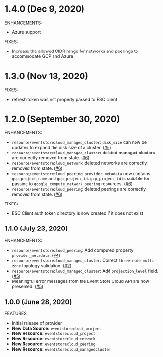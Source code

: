 # 1.4.0 (Dec 9, 2020)

ENHANCEMENTS:

* Azure support

FIXES:

* Increase the allowed CIDR range for networks and peerings to accommodate GCP and Azure

# 1.3.0 (Nov 13, 2020)

FIXES:

* refresh token was not properly passed to ESC client 

# 1.2.0 (September 30, 2020)

ENHANCEMENTS:

* `resource/eventstorecloud_managed_cluster`: `disk_size` can now be updated to expand the disk size of a cluster. ([#6](https://github.com/EventStore/terraform-provider-eventstorecloud/pull/6))
* `resource/eventstorecloud_managed_cluster`: deleted managed clusters are correctly removed from state. ([#6](https://github.com/EventStore/terraform-provider-eventstorecloud/pull/6))
* `resource/eventstorecloud_network`: deleted networks are correctly removed from state. ([#6](https://github.com/EventStore/terraform-provider-eventstorecloud/pull/6))
* `resource/eventstorecloud_peering`: `provider_metadata` now contains `gcp_project_name` and `gcp_project_id`. `gcp_project_id` is suitable for passing to `google_compute_network_peering` resources. ([#6](https://github.com/EventStore/terraform-provider-eventstorecloud/pull/6))
* `resource/eventstorecloud_peering`: deleted peerings are correctly removed from state. ([#6](https://github.com/EventStore/terraform-provider-eventstorecloud/pull/6))

FIXES:

* ESC Client auth token directory is now created if it does not exist

## 1.1.0 (July 23, 2020)

ENHANCEMENTS:

* `resource/eventstorecloud_peering`: Add computed property `provider_metadata`. ([#4](https://github.com/EventStore/terraform-provider-eventstorecloud/pull/4))
* `resource/eventstorecloud_managed_cluster`: Correct `three-node-multi-zone` topology validation. ([#2](https://github.com/EventStore/terraform-provider-eventstorecloud/pull/2))
* `resource/eventstorecloud_managed_cluster`: Add `projection_level` field. ([#5](https://github.com/EventStore/terraform-provider-eventstorecloud/pull/5))
* Meaningful error messages from the Event Store Cloud API are now presented. ([#5](https://github.com/EventStore/terraform-provider-eventstorecloud/pull/5))

## 1.0.0 (June 28, 2020)

FEATURES:

* Initial release of provider
* **New Data Source:** `eventstorecloud_project`
* **New Resource:** `eventstorecloud_project`
* **New Resource:** `eventstorecloud_network`
* **New Resource:** `eventstorecloud_peering`
* **New Resource:** `eventstorecloud_managedcluster`
